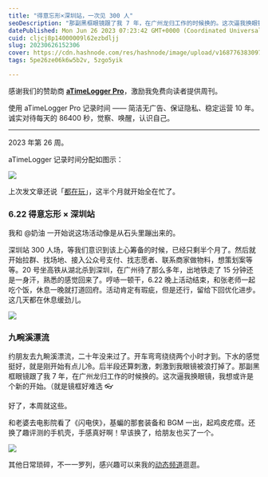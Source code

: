 ```yaml
---
title: "得意忘形×深圳站，一次见 300 人"
seoDescription: "那副黑框眼镜跟了我 7 年，在广州龙归工作的时候换的。这次逼我换眼镜，我想或许是个新的开始。"
datePublished: Mon Jun 26 2023 07:23:42 GMT+0000 (Coordinated Universal Time)
cuid: cljcj8p14000009l62ezbdljj
slug: 20230626152306
cover: https://cdn.hashnode.com/res/hashnode/image/upload/v1687763830974/efe44471-af0c-4db7-8693-bfcf1baad74c.jpeg
tags: 5pe26ze06k6w5b2v, 5zgo5yik

---
```


感谢我们的赞助商 [**aTimeLogger Pro**](https://atimelogger.pro/)，激励我免费向读者提供周刊。

使用 aTimeLogger Pro 记录时间 —— 简洁无广告、保证隐私、稳定运营 10 年。诚实对待每天的 86400 秒，觉察、唤醒，认识自己。

---

2023 年第 26 周。

aTimeLogger 记录时间分配如图示：

![](https://cdn.hashnode.com/res/hashnode/image/upload/v1687764161731/29aa685a-ffe6-455a-b268-f7f77f8a6d00.jpeg)

上次发文章还说「[都在玩](http://mp.weixin.qq.com/s?__biz=MzI3MzU5MDA1OQ==&mid=2247487768&idx=1&sn=261798134678e214d491c43049cbc07b&chksm=eb21a35cdc562a4ad5fe682627ddc020a44fab5753446361a6125f42b31578eff238f28ae521&scene=21#wechat_redirect)」，这半个月就开始全在忙了。

### **6.22 得意忘形 × 深圳站**

我和 @奶油 一开始说这场活动像是从石头里蹦出来的。

深圳站 300 人场，等我们意识到该上心筹备的时候，已经只剩半个月了。然后就开始拉群、找场地、接入公众号支付、找志愿者、联系商家做物料，想策划案等等。20 号坐高铁从湖北杀到深圳，在广州待了那么多年，出地铁走了 15 分钟还是一身汗，熟悉的感觉回来了。哼哧一顿干，6.22 晚上活动结束，和张老师一起吃个饭，休息一晚就打道回府。活动肯定有瑕疵，但是还行，留给下回优化进步。这几天都在休息缓劲儿。

![](https://cdn.hashnode.com/res/hashnode/image/upload/v1687764080772/71591d9a-0817-4c4b-9686-07d8ae27057d.jpeg)

### **九畹溪漂流**

约朋友去九畹溪漂流，二十年没来过了。开车弯弯绕绕两个小时才到。下水的感觉挺好，就是刚开始有点儿冷。后半段还算刺激，刺激到我眼镜被浪打掉了。那副黑框眼镜跟了我 7 年，在广州龙归工作的时候换的。这次逼我换眼镜，我想或许是个新的开始。（就是镜框好难选 👓

好了，本周就这些。

和老婆去电影院看了《闪电侠》，基蝙的那套装备和 BGM 一出，起鸡皮疙瘩。还换了趣评测的手机壳，手感真好啊！早该换了，给朋友也买了一个。

![](https://cdn.hashnode.com/res/hashnode/image/upload/v1687764088998/d003a3ab-df67-4d4e-b5d1-8c098f4f0463.jpeg)

其他日常琐碎，不一一罗列，感兴趣可以来我的[动态频道](https://mp.weixin.qq.com/s/A_yK10ktL8Nl7RzsnGwzEg)逛逛。